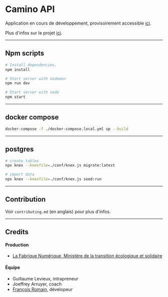 # Camino API

Application en cours de développement, provisoirement accessible [ici](https://camino.site).

Plus d'infos sur le projet [ici](http://camino.beta.gouv.fr/).

---

## Npm scripts

```bash
# Install dependencies.
npm install

# Start server with nodemon
npm run dev

# Start server with node
npm start
```

---

## docker compose

```bash
docker-compose -f ./docker-compose.local.yml up --build
```

---

## postgres

```bash
# create tables
npx knex --knexfile=./conf/knex.js migrate:latest

# import data
npx knex --knexfile=./conf/knex.js seed:run
```

---

## Contribution

Voir `contributing.md` (en anglais) pour plus d'infos.

---

## Credits

#### Production

* [La Fabrique Numérique, Ministère de la transition écologique et solidaire](https://www.ecologique-solidaire.gouv.fr/inauguration-fabrique-numerique-lincubateur-des-ministeres-charges-lecologie-et-des-territoires)

#### Équipe

* Guillaume Levieux, intrapreneur
* Joeffrey Arruyer, coach
* [François Romain](http://francoisromain.com), dévelopeur
